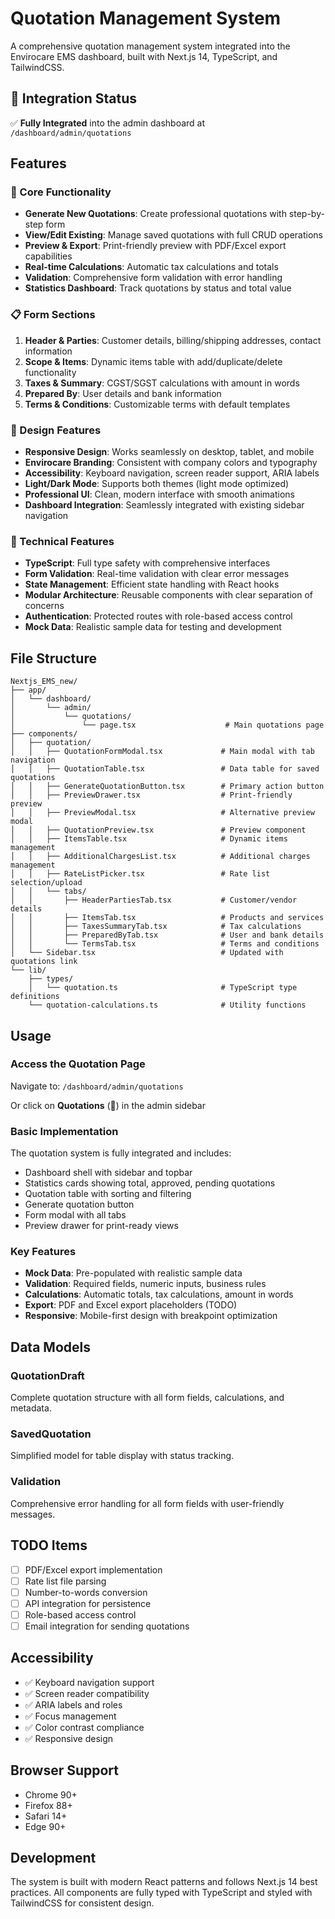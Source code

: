# Quotation Management System

A comprehensive quotation management system integrated into the Envirocare EMS dashboard, built with Next.js 14, TypeScript, and TailwindCSS.

## 🚀 Integration Status

✅ **Fully Integrated** into the admin dashboard at `/dashboard/admin/quotations`

## Features

### 🎯 Core Functionality
- **Generate New Quotations**: Create professional quotations with step-by-step form
- **View/Edit Existing**: Manage saved quotations with full CRUD operations
- **Preview & Export**: Print-friendly preview with PDF/Excel export capabilities
- **Real-time Calculations**: Automatic tax calculations and totals
- **Validation**: Comprehensive form validation with error handling
- **Statistics Dashboard**: Track quotations by status and total value

### 📋 Form Sections
1. **Header & Parties**: Customer details, billing/shipping addresses, contact information
2. **Scope & Items**: Dynamic items table with add/duplicate/delete functionality
3. **Taxes & Summary**: CGST/SGST calculations with amount in words
4. **Prepared By**: User details and bank information
5. **Terms & Conditions**: Customizable terms with default templates

### 🎨 Design Features
- **Responsive Design**: Works seamlessly on desktop, tablet, and mobile
- **Envirocare Branding**: Consistent with company colors and typography
- **Accessibility**: Keyboard navigation, screen reader support, ARIA labels
- **Light/Dark Mode**: Supports both themes (light mode optimized)
- **Professional UI**: Clean, modern interface with smooth animations
- **Dashboard Integration**: Seamlessly integrated with existing sidebar navigation

### 🔧 Technical Features
- **TypeScript**: Full type safety with comprehensive interfaces
- **Form Validation**: Real-time validation with clear error messages
- **State Management**: Efficient state handling with React hooks
- **Modular Architecture**: Reusable components with clear separation of concerns
- **Authentication**: Protected routes with role-based access control
- **Mock Data**: Realistic sample data for testing and development

## File Structure

```
Nextjs_EMS_new/
├── app/
│   └── dashboard/
│       └── admin/
│           └── quotations/
│               └── page.tsx                    # Main quotations page
├── components/
│   ├── quotation/
│   │   ├── QuotationFormModal.tsx             # Main modal with tab navigation
│   │   ├── QuotationTable.tsx                 # Data table for saved quotations
│   │   ├── GenerateQuotationButton.tsx        # Primary action button
│   │   ├── PreviewDrawer.tsx                  # Print-friendly preview
│   │   ├── PreviewModal.tsx                   # Alternative preview modal
│   │   ├── QuotationPreview.tsx               # Preview component
│   │   ├── ItemsTable.tsx                     # Dynamic items management
│   │   ├── AdditionalChargesList.tsx          # Additional charges management
│   │   ├── RateListPicker.tsx                 # Rate list selection/upload
│   │   └── tabs/
│   │       ├── HeaderPartiesTab.tsx           # Customer/vendor details
│   │       ├── ItemsTab.tsx                   # Products and services
│   │       ├── TaxesSummaryTab.tsx            # Tax calculations
│   │       ├── PreparedByTab.tsx              # User and bank details
│   │       └── TermsTab.tsx                   # Terms and conditions
│   └── Sidebar.tsx                            # Updated with quotations link
└── lib/
    ├── types/
    │   └── quotation.ts                       # TypeScript type definitions
    └── quotation-calculations.ts              # Utility functions
```

## Usage

### Access the Quotation Page
Navigate to: `/dashboard/admin/quotations`

Or click on **Quotations** (📄) in the admin sidebar

### Basic Implementation
The quotation system is fully integrated and includes:
- Dashboard shell with sidebar and topbar
- Statistics cards showing total, approved, pending quotations
- Quotation table with sorting and filtering
- Generate quotation button
- Form modal with all tabs
- Preview drawer for print-ready views

### Key Features
- **Mock Data**: Pre-populated with realistic sample data
- **Validation**: Required fields, numeric inputs, business rules
- **Calculations**: Automatic totals, tax calculations, amount in words
- **Export**: PDF and Excel export placeholders (TODO)
- **Responsive**: Mobile-first design with breakpoint optimization

## Data Models

### QuotationDraft
Complete quotation structure with all form fields, calculations, and metadata.

### SavedQuotation
Simplified model for table display with status tracking.

### Validation
Comprehensive error handling for all form fields with user-friendly messages.

## TODO Items

- [ ] PDF/Excel export implementation
- [ ] Rate list file parsing
- [ ] Number-to-words conversion
- [ ] API integration for persistence
- [ ] Role-based access control
- [ ] Email integration for sending quotations

## Accessibility

- ✅ Keyboard navigation support
- ✅ Screen reader compatibility
- ✅ ARIA labels and roles
- ✅ Focus management
- ✅ Color contrast compliance
- ✅ Responsive design

## Browser Support

- Chrome 90+
- Firefox 88+
- Safari 14+
- Edge 90+

## Development

The system is built with modern React patterns and follows Next.js 14 best practices. All components are fully typed with TypeScript and styled with TailwindCSS for consistent design.
